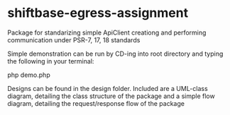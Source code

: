 # shiftbase-egress-assignment
Package for standarizing simple ApiClient creationg and performing communication under PSR-7, 17, 18 standards

Simple demonstration can be run by CD-ing into root directory and typing the following in your terminal:

php demo.php

Designs can be found in the design folder. Included are a UML-class diagram, detailing the class structure of the package and a simple flow diagram, detailing the request/response flow of the package 
